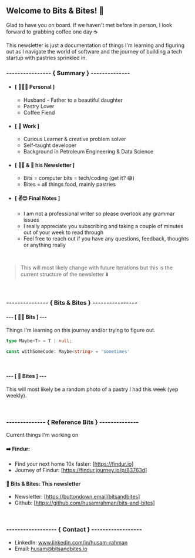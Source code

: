 ## Welcome to Bits & Bites! 👋

Glad to have you on board. If we haven't met before in person, I look forward to grabbing coffee one day ☕️

This newsletter is just a documentation of things I'm learning and figuring out as I navigate the world of software and the journey of building a tech startup with pastries sprinkled in.

### ---------------- \{ Summary \} \--------------

- #### **[ 👨‍👩‍👧 Personal ]**
    - Husband - Father to a beautiful daughter
    - Pastry Lover
    - Coffee Fiend
- #### **[ 🧳  Work ]**
    - Curious Learner & creative problem solver
    - Self-taught developer
    - Background in Petroleum Engineering & Data Science
- #### **[ 👨‍💻 & 🍪 his Newsletter ]**
    - Bits = computer bits = tech/coding (get it? 😅)
    - Bites = all things food, mainly pastries
- #### **[ ✌️😊  Final Notes ]**
    - I am not a professional writer so please overlook any grammar issues
    - I really appreciate you subscribing and taking a couple of minutes out of your week to read through
    - Feel free to reach out if you have any questions, feedback, thoughts or anything really

<br />

> This will most likely change with future iterations but this is the current structure of the newsletter ⬇️

<br />

### ---------------  \{ Bits & Bites \} \----------------
#### --- **[ 👨‍💻 Bits ]** ---

Things I'm learning on this journey and/or trying to figure out.

```ts
type Maybe<T> = T | null;

const withSomeCode: Maybe<string> = 'sometimes'
```

<br />

#### --- **[ 🍪 Bites ]** ---


This will most likely be a random photo of a pastry I had this week (yep weekly).

<br />

### -------------- \{ Reference Bits \} \--------------

Current things I'm working on

#### ➡️ **Findur:**
- Find your next home 10x faster: [https://findur.io]
- Journey of Findur: [https://findur.journey.io/p/83763d]
#### 📧 **Bits & Bites**: This newsletter
- Newsletter: [https://buttondown.email/bitsandbites]
- Github: [https://github.com/husamrahman/bits-and-bites]

<br />

### ------------------ \{ Contact \} \------------------

- LinkedIn: www.linkedin.com/in/husam-rahman
- Email: husam@bitsandbites.io